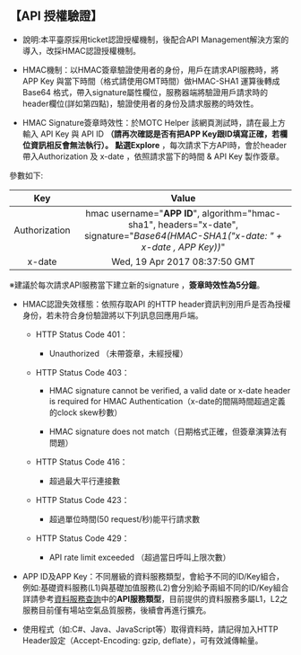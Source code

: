 ## 【API 授權驗證】


-  說明:本平臺原採用ticket認證授權機制，後配合API Management解決方案的導入，改採HMAC認證授權機制。

- HMAC機制：以HMAC簽章驗證使用者的身份，用戶在請求API服務時，將APP Key 與當下時間（格式請使用GMT時間）做HMAC-SHA1 運算後轉成Base64 格式，帶入signature屬性欄位，服務器端將驗證用戶請求時的header欄位(詳如第四點)，驗證使用者的身份及請求服務的時效性。

- HMAC Signature簽章時效性：於MOTC Helper 該網頁測試時，請在最上方輸入 API Key 與 API ID 
**（請再次確認是否有把APP Key跟ID填寫正確，若欄位資訊相反會無法執行）。** **點選Explore** ，每次請求下方API時，會於header 帶入Authorization 及 x-date ，依照請求當下的時間 & API Key 製作簽章。

參數如下:

|  Key  |  Value  |
| :--: | :--------: |
|  Authorization  | hmac username="**APP ID**", algorithm="hmac-sha1", headers="x-date", signature="*Base64(HMAC-SHA1("x-date: " + x-date , APP Key))*" |
| x-date  |    Wed, 19 Apr 2017 08:37:50 GMT    |


※建議於每次請求API服務當下建立新的signature ，**簽章時效性為5分鐘**。


- HMAC認證失效樣態：依照存取API 的HTTP header資訊判別用戶是否為授權身份，若未符合身份驗證將以下列訊息回應用戶端。


    +  HTTP Status Code 401：
    
        -	 Unauthorized （未帶簽章，未經授權）
        
    +  HTTP Status Code 403：

        -	 HMAC signature cannot be verified, a valid date or x-date header 
             is required for HMAC Authentication（x-date的間隔時間超過定義的clock skew秒數）    

        -	 HMAC signature does not match（日期格式正確，但簽章演算法有問題）
                
    +  HTTP Status Code 416：
    
        -	 超過最大平行連接數
        
    +  HTTP Status Code 423：
    
        -	 超過單位時間(50 request/秒)能平行請求數
        
    +  HTTP Status Code 429：

        -	 API rate limit exceeded （超過當日呼叫上限次數）
        
        

-  APP ID及APP Key：不同層級的資料服務類型，會給予不同的ID/Key組合，例如:基礎資料服務(L1)與基礎加值服務(L2)會分別給予兩組不同的ID/Key組合詳請參考[資料服務查詢](https://ptx.transportdata.tw/PTX/Service)中的**API服務類型**，目前提供的資料服務多屬L1，L2之服務目前僅有場站空氣品質服務，後續會再進行擴充。

-  使用程式（如:C#、Java、JavaScript等）取得資料時，請記得加入HTTP Header設定（Accept-Encoding: gzip, deflate），可有效減傳輸量。
